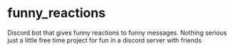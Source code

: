 # funny_reactions
Discord bot that gives funny reactions to funny messages.
Nothing serious
just a little free time project for fun in a discord server with friends
